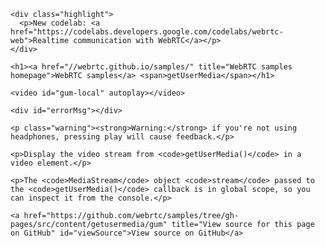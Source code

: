 <Title>my name is raju</Title>
<!DOCTYPE html>
<!--
 *  Copyright (c) 2015 The WebRTC project authors. All Rights Reserved.
 *
 *  Use of this source code is governed by a BSD-style license
 *  that can be found in the LICENSE file in the root of the source
 *  tree.
-->
<html>
<head>

  <meta charset="utf-8">
  <meta name="description" content="WebRTC code samples">
  <meta name="viewport" content="width=device-width, user-scalable=yes, initial-scale=1, maximum-scale=1">
  <meta itemprop="description" content="Client-side WebRTC code samples">
  <meta itemprop="image" content="../../../images/webrtc-icon-192x192.png">
  <meta itemprop="name" content="WebRTC code samples">
  <meta name="mobile-web-app-capable" content="yes">
  <meta id="theme-color" name="theme-color" content="#ffffff">

  <base target="_blank">

  <title>getUserMedia</title>

  <link rel="icon" sizes="192x192" href="../../../images/webrtc-icon-192x192.png">
  <link href="//fonts.googleapis.com/css?family=Roboto:300,400,500,700" rel="stylesheet" type="text/css">
  <link rel="stylesheet" href="../../../css/main.css">

</head>

<body>

  <div id="container">

    <div class="highlight">
      <p>New codelab: <a href="https://codelabs.developers.google.com/codelabs/webrtc-web">Realtime communication with WebRTC</a></p>
    </div>

    <h1><a href="//webrtc.github.io/samples/" title="WebRTC samples homepage">WebRTC samples</a> <span>getUserMedia</span></h1>

    <video id="gum-local" autoplay></video>

    <div id="errorMsg"></div>

    <p class="warning"><strong>Warning:</strong> if you're not using headphones, pressing play will cause feedback.</p>

    <p>Display the video stream from <code>getUserMedia()</code> in a video element.</p>

    <p>The <code>MediaStream</code> object <code>stream</code> passed to the <code>getUserMedia()</code> callback is in global scope, so you can inspect it from the console.</p>

    <a href="https://github.com/webrtc/samples/tree/gh-pages/src/content/getusermedia/gum" title="View source for this page on GitHub" id="viewSource">View source on GitHub</a>
  </div>

  <script src="https://webrtc.github.io/adapter/adapter-latest.js"></script>
  <script src="../../../js/common.js"></script>
  <script src="js/main.js"></script>

  <script src="../../../js/lib/ga.js"></script>

</body>
</html>
